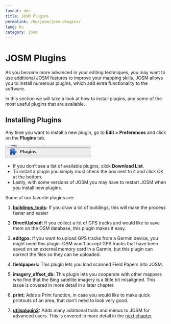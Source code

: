 ```yaml
---
layout: doc
title: JOSM Plugins
permalink: /hu/josm/josm-plugins/
lang: hu
category: josm
---
```


JOSM Plugins
============


As you become more advanced in your editing techniques, you may want to use additional JOSM features to improve your mapping skills. JOSM allows you to install numerous plugins, which add extra functionality to the software.  

In this section we will take a look at how to install plugins, and some of the most useful plugins that are available.

Installing Plugins
-------------------
Any time you want to install a new plugin, go to **Edit \> Preferences** and click on the **Plugins** tab.  

![Plugins][]

* If you don’t see a list of available plugins, click **Download List**.  
* To install a plugin you simply must check the box next to it and click OK at the bottom.  
* Lastly, with some versions of JOSM you may have to restart JOSM when you install new plugins.

Some of our favorite plugins are:

1. **[buildings_tools](/en/josm/josm-more-plugins/#the-buildings-tools-plugin):** If you draw a lot of buildings, this will make the process faster and easier  

2. **DirectUpload:** If you collect a lot of GPS tracks and would like to save them on the OSM database, this plugin makes it easy.  

3. **editgpx:** If you want to upload GPS tracks from a Garmin device, you might need this plugin. OSM won't accept GPS tracks that have been saved on an external memory card in a Garmin, but this plugin can correct the files so they can be uploaded.  

4. **fieldpapers:** This plugin lets you load scanned Field Papers into JOSM.  

5. **imagery_offset_db:** This plugin lets you cooperate with other mappers who find that the Bing satellite imagery is a little bit misaligned. This issue is covered in more detail in a later chapter.  

6. **print:** Adds a Print function, in case you would like to make quick printouts of an area, that don't need to look very good.  

7. **[utilsplugin2](/en/josm/josm-more-plugins/#more-selection-tools):** Adds many additional tools and menus to JOSM for advanced users. This is covered in more detail in the [next chapter](/en/josm/josm-more-plugins)

[Plugins]: /images/josm/josm-plugins_image00_plug-icon.png
